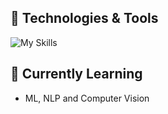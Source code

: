 ## 🔧 Technologies & Tools

![My Skills](https://go-skill-icons.vercel.app/api/icons?i=nextjs,react,typescript,javascript,drizzle,shadcn,vuejs,svelte,nodejs,trpc,expressjs,postgresql,python,pytorch,scikitlearn,docker,coolify,digitalocean,linux,neovim,githubactions,pnpm,supabase,vercel,cloudflare,bash)

## 🌱 Currently Learning

- ML, NLP and Computer Vision



